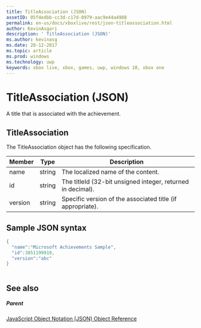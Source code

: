 ```yaml
---
title: TitleAssociation (JSON)
assetID: 05f4edbb-cc3d-c17d-0979-aac9e44a4988
permalink: en-us/docs/xboxlive/rest/json-titleassociation.html
author: KevinAsgari
description: ' TitleAssociation (JSON)'
ms.author: kevinasg
ms.date: 20-12-2017
ms.topic: article
ms.prod: windows
ms.technology: uwp
keywords: xbox live, xbox, games, uwp, windows 10, xbox one
---
```



# TitleAssociation (JSON)
A title that is associated with the achievement. 
<a id="ID4EN"></a>

 
## TitleAssociation
 
The TitleAssociation object has the following specification.
 
| Member| Type| Description| 
| --- | --- | --- | 
| name| string| The localized name of the content.| 
| id| string| The titleId (32-bit unsigned integer, returned in decimal).| 
| version| string| Specific version of the associated title (if appropriate).| 
  
<a id="ID4E4B"></a>

 
## Sample JSON syntax
 

```cpp
{
  "name":"Microsoft Achievements Sample",
  "id":3051199919,
  "version":"abc"
}
    
```

  
<a id="ID4EGC"></a>

 
## See also
 
<a id="ID4EIC"></a>

 
##### Parent 

[JavaScript Object Notation (JSON) Object Reference](atoc-xboxlivews-reference-json.md)

   